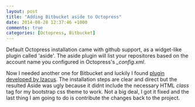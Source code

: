 ```yaml
---
layout: post
title: "Adding Bitbucket aside to Octopress"
date: 2014-08-28 12:37:46 +1000
comments: true
categories: [Octopress, Bitbucket]
---
```


Default Octopress installation came with github support, as a widget-like plugin called 'aside'. The aside plugin will list your repositores based on the account name you configured in Octopress's *_config.xml*. 

Now I needed another one for Bitbucket and luckily I found [plugin developed by Izacus](https://github.com/izacus/octopress-bitbucket). The installation steps are clear and direct but the resulted Aside was ugly because it didnt include the necessary HTML *class* tag for my bootstrap css theme to work. Not a big deal, I got it fixed and the last thing I am going to do is contribute the changes back to the project.